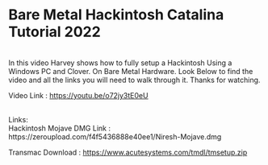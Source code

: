 # Bare Metal Hackintosh Catalina Tutorial 2022
<br>
In this video Harvey shows how to fully setup a Hackintosh Using a Windows PC and Clover. On Bare Metal Hardware. Look Below to find the video and all the links you will need to walk through it. Thanks for watching. <br>

Video Link : https://youtu.be/o72jy3tE0eU

<br>
Links:
<br>
Hackintosh Mojave DMG Link : https://zeroupload.com/f4f5436888e40ee1/Niresh-Mojave.dmg

Transmac Download : https://www.acutesystems.com/tmdl/tmsetup.zip